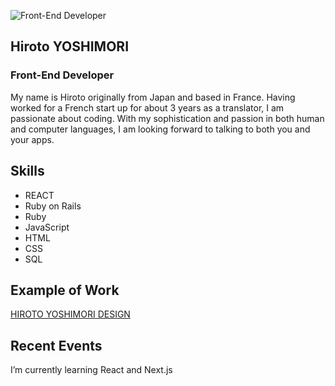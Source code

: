 ![Front-End Developer](https://media.licdn.com/dms/image/C4E16AQHXyIXLsKlk_A/profile-displaybackgroundimage-shrink_350_1400/0/1639091707686?e=1678320000&v=beta&t=EHEk4s_qqsfyGqqpsWqC7LegKP_QE59iWHJoXPEOXeo)

## Hiroto YOSHIMORI
### Front-End Developer

My name is Hiroto originally from Japan and based in France. Having worked for a French start up for about 3 years as a translator, I am passionate about coding. With my sophistication and passion in both human and computer languages, I am looking forward to talking to both you and your apps.

## Skills
* REACT
* Ruby on Rails
* Ruby
* JavaScript
* HTML
* CSS
* SQL

## Example of Work

[HIROTO YOSHIMORI DESIGN](https://63b771863aaf4e47abf5520f--glowing-cranachan-a71cef.netlify.app/)

## Recent Events
I’m currently learning React and Next.js 
